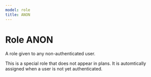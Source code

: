 ```yaml
---
model: role
title: ANON
---
```

# Role ANON

A role given to any non-authenticated user.

This is a special role that does not appear in plans.
It is automtically assigned when a user is not yet authenticated.